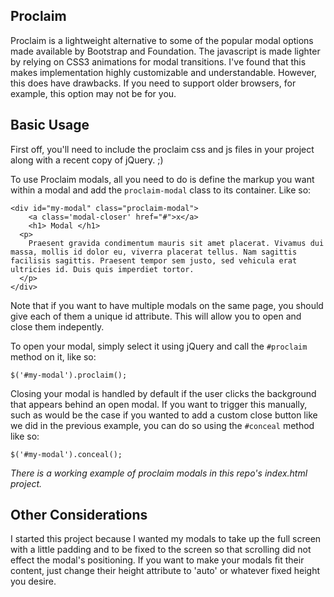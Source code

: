 Proclaim 
------
Proclaim is a lightweight alternative to some of the popular modal options made available by Bootstrap and Foundation. The javascript is made lighter by relying on CSS3 animations for modal transitions. I've found that this makes implementation highly customizable and understandable. However, this does have drawbacks. If you need to support older browsers, for example, this option may not be for you.

## Basic Usage
First off, you'll need to include the proclaim css and js files in your project along with a recent copy of jQuery. ;)

To use Proclaim modals, all you need to do is define the markup you want within a modal and add the `proclaim-modal` class to its container. Like so:

```
<div id="my-modal" class="proclaim-modal">
	<a class='modal-closer' href="#">x</a>
	<h1> Modal </h1>
  <p>
  	Praesent gravida condimentum mauris sit amet placerat. Vivamus dui massa, mollis id dolor eu, viverra placerat tellus. Nam sagittis facilisis sagittis. Praesent tempor sem justo, sed vehicula erat ultricies id. Duis quis imperdiet tortor. 
  </p>
</div>
```

Note that if you want to have multiple modals on the same page, you should give each of them a unique id attribute. This will allow you to open and close them indepently.

To open your modal, simply select it using jQuery and call the `#proclaim` method on it, like so:

```
$('#my-modal').proclaim();
```

Closing your modal is handled by default if the user clicks the background that appears behind an open modal. If you want to trigger this manually, such as would be the case if you wanted to add a custom close button like we did in the previous example, you can do so using the `#conceal` method like so:

```
$('#my-modal').conceal();
```

*There is a working example of proclaim modals in this repo's index.html project.*

## Other Considerations
I started this project because I wanted my modals to take up the full screen with a little padding and to be fixed to the screen so that scrolling did not effect the modal's positioning. If you want to make your modals fit their content, just change their height attribute to 'auto' or whatever fixed height you desire.